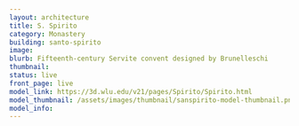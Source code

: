 ```yaml
---
layout: architecture
title: S. Spirito
category: Monastery
building: santo-spirito	
image: 
blurb: Fifteenth-century Servite convent designed by Brunelleschi
thumbnail: 
status: live
front_page: live
model_link: https://3d.wlu.edu/v21/pages/Spirito/Spirito.html
model_thumbnail: /assets/images/thumbnail/sanspirito-model-thumbnail.png
model_info: 
---
```

